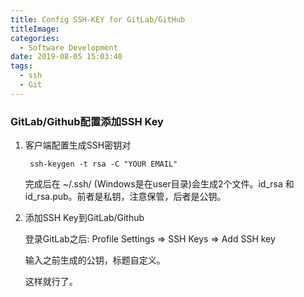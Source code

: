 ```yaml
---
title: Config SSH-KEY for GitLab/GitHub
titleImage:
categories:
  - Software Development
date: 2019-08-05 15:03:40
tags:
  - ssh
  - Git
---
```

### GitLab/Github配置添加SSH Key

1. 客户端配置生成SSH密钥对
        
		ssh-keygen -t rsa -C "YOUR EMAIL"
	完成后在 ~/.ssh/ (Windows是在user目录)会生成2个文件。id_rsa 和 id_rsa.pub。前者是私钥，注意保管，后者是公钥。

2. 添加SSH Key到GitLab/Github

	登录GitLab之后: Profile Settings => SSH Keys => Add SSH key

	输入之前生成的公钥，标题自定义。

	这样就行了。


